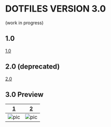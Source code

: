 # DOTFILES VERSION 3.0 
(work in progress)

## 1.0

[1.0](https://github.com/npchitman/dotfiles/tree/1.0)

## 2.0 (deprecated)

[2.0](https://github.com/npchitman/dotfiles/tree/2.0)

## 3.0 Preview

|[1](https://github.com/npchitman/dotfiles/blob/3.0/.myprofile/screenshots/1.png?raw=true)| [2](https://github.com/npchitman/dotfiles/blob/3.0/.myprofile/screenshots/3.png?raw=true)|
|-------|----|
|![pic](https://github.com/npchitman/dotfiles/blob/3.0/.myprofile/screenshots/1.png?raw=true)| ![pic](https://github.com/npchitman/dotfiles/blob/3.0/.myprofile/screenshots/3.png?raw=true)|
